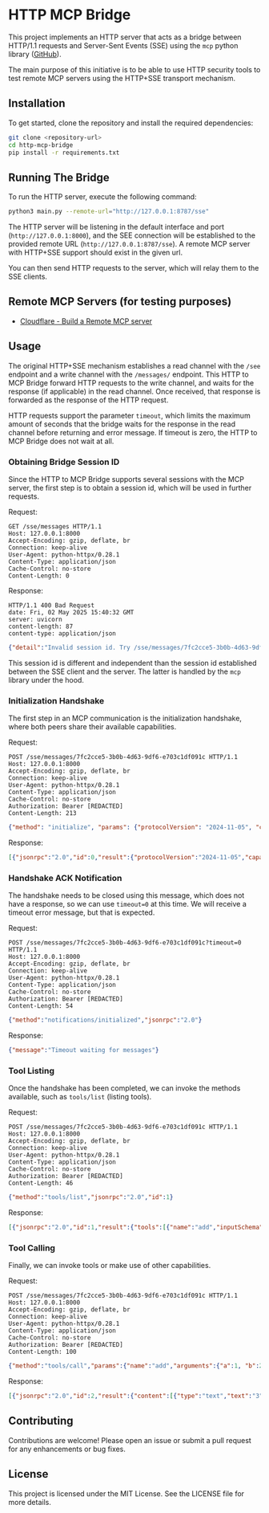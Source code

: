 # HTTP MCP Bridge

This project implements an HTTP server that acts as a bridge between HTTP/1.1 requests and Server-Sent Events (SSE) using the `mcp` python library ([GitHub](https://github.com/modelcontextprotocol/python-sdk/)).

The main purpose of this initiative is to be able to use HTTP security tools to test remote MCP servers using the HTTP+SSE transport mechanism.

## Installation

To get started, clone the repository and install the required dependencies:

```bash
git clone <repository-url>
cd http-mcp-bridge
pip install -r requirements.txt
```

## Running The Bridge

To run the HTTP server, execute the following command:

```bash
python3 main.py --remote-url="http://127.0.0.1:8787/sse"
```

The HTTP server will be listening in the default interface and port (`http://127.0.0.1:8000`), and the SEE connection will be established to the provided remote URL (`http://127.0.0.1:8787/sse`). A remote MCP server with HTTP+SSE support should exist in the given url.

You can then send HTTP requests to the server, which will relay them to the SSE clients.

## Remote MCP Servers (for testing purposes)

* [Cloudflare - Build a Remote MCP server](https://developers.cloudflare.com/agents/guides/remote-mcp-server/)

## Usage

The original HTTP+SSE mechanism establishes a read channel with the `/see` endpoint and a write channel with the `/messages/` endpoint. This HTTP to MCP Bridge forward HTTP requests to the write channel, and waits for the response (if applicable) in the read channel. Once received, that response is forwarded as the response of the HTTP request.

HTTP requests support the parameter `timeout`, which limits the maximum amount of seconds that the bridge waits for the response in the read channel before returning and error message. If timeout is zero, the HTTP to MCP Bridge does not wait at all.

### Obtaining Bridge Session ID

Since the HTTP to MCP Bridge supports several sessions with the MCP server, the first step is to obtain a session id, which will be used in further requests.

Request:
```http
GET /sse/messages HTTP/1.1
Host: 127.0.0.1:8000
Accept-Encoding: gzip, deflate, br
Connection: keep-alive
User-Agent: python-httpx/0.28.1
Content-Type: application/json
Cache-Control: no-store
Content-Length: 0
```

Response:
```http
HTTP/1.1 400 Bad Request
date: Fri, 02 May 2025 15:40:32 GMT
server: uvicorn
content-length: 87
content-type: application/json
```
```json
{"detail":"Invalid session id. Try /sse/messages/7fc2cce5-3b0b-4d63-9df6-e703c1df091c"}
```

This session id is different and independent than the session id established between the SSE client and the server. The latter is handled by the `mcp` library under the hood.

### Initialization Handshake

The first step in an MCP communication is the initialization handshake, where both peers share their available capabilities.

Request:
```http
POST /sse/messages/7fc2cce5-3b0b-4d63-9df6-e703c1df091c HTTP/1.1
Host: 127.0.0.1:8000
Accept-Encoding: gzip, deflate, br
Connection: keep-alive
User-Agent: python-httpx/0.28.1
Content-Type: application/json
Cache-Control: no-store
Authorization: Bearer [REDACTED]
Content-Length: 213
```
```json
{"method": "initialize", "params": {"protocolVersion": "2024-11-05", "capabilities": {"sampling": {}, "roots": {"listChanged": true}}, "clientInfo": {"name": "mcp", "version": "0.1.0"}}, "jsonrpc": "2.0", "id": 0}
```

Response:
```json
[{"jsonrpc":"2.0","id":0,"result":{"protocolVersion":"2024-11-05","capabilities":{"tools":{}},"serverInfo":{"name":"Demo","version":"1.0.0"}}}]
```

### Handshake ACK Notification

The handshake needs to be closed using this message, which does not have a response, so we can use `timeout=0` at this time. We will receive a timeout error message, but that is expected.

Request:
```http
POST /sse/messages/7fc2cce5-3b0b-4d63-9df6-e703c1df091c?timeout=0 HTTP/1.1
Host: 127.0.0.1:8000
Accept-Encoding: gzip, deflate, br
Connection: keep-alive
User-Agent: python-httpx/0.28.1
Content-Type: application/json
Cache-Control: no-store
Authorization: Bearer [REDACTED]
Content-Length: 54
```
```json
{"method":"notifications/initialized","jsonrpc":"2.0"}
```

Response:
```json
{"message":"Timeout waiting for messages"}
```

### Tool Listing

Once the handshake has been completed, we can invoke the methods available, such as `tools/list` (listing tools).

Request:
```http
POST /sse/messages/7fc2cce5-3b0b-4d63-9df6-e703c1df091c HTTP/1.1
Host: 127.0.0.1:8000
Accept-Encoding: gzip, deflate, br
Connection: keep-alive
User-Agent: python-httpx/0.28.1
Content-Type: application/json
Cache-Control: no-store
Authorization: Bearer [REDACTED]
Content-Length: 46
```
```json
{"method":"tools/list","jsonrpc":"2.0","id":1}
```

Response:
```json
[{"jsonrpc":"2.0","id":1,"result":{"tools":[{"name":"add","inputSchema":{"type":"object","properties":{"a":{"type":"number"},"b":{"type":"number"}},"required":["a","b"],"additionalProperties":false,"$schema":"http://json-schema.org/draft-07/schema#"}}]}}]
```

### Tool Calling

Finally, we can invoke tools or make use of other capabilities.

Request:
```http
POST /sse/messages/7fc2cce5-3b0b-4d63-9df6-e703c1df091c HTTP/1.1
Host: 127.0.0.1:8000
Accept-Encoding: gzip, deflate, br
Connection: keep-alive
User-Agent: python-httpx/0.28.1
Content-Type: application/json
Cache-Control: no-store
Authorization: Bearer [REDACTED]
Content-Length: 100
```
```json
{"method":"tools/call","params":{"name":"add","arguments":{"a":1, "b":2 }},"jsonrpc":"2.0","id":2}
```

Response:
```json
[{"jsonrpc":"2.0","id":2,"result":{"content":[{"type":"text","text":"3"}]}}]
```

## Contributing

Contributions are welcome! Please open an issue or submit a pull request for any enhancements or bug fixes.

## License

This project is licensed under the MIT License. See the LICENSE file for more details.